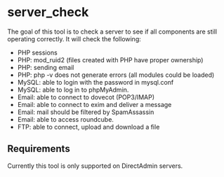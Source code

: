 server\_check
=============

The goal of this tool is to check a server to see if all components are still operating correctly.
It will check the following:

* PHP sessions
* PHP: mod\_ruid2 (files created with PHP have proper ownership)
* PHP: sending email
* PHP: php -v does not generate errors (all modules could be loaded)
* MySQL: able to login with the password in mysql.conf
* MySQL: able to log in to phpMyAdmin.
* Email: able to connect to dovecot (POP3/IMAP)
* Email: able to connect to exim and deliver a message
* Email: mail should be filtered by SpamAssassin
* Email: able to access roundcube.
* FTP: able to connect, upload and download a file

Requirements
------------
Currently this tool is only supported on DirectAdmin servers.
